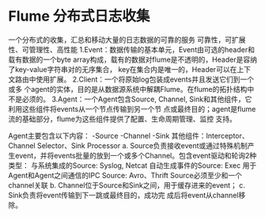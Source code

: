 Flume 分布式日志收集
===
一个分布式的收集，汇总和移动大量的日志数据的可靠的服务
可靠性，可扩展性、可管理性、高性能
1.Event：数据传输的基本单元，Event由可选的header和载有数据的一个byte array构成，载有的数据对flume是不透明的，Header是容纳了key-value字符串对的无序集合， key在集合内是唯一的，Header可以在上下文路由中使用扩展。
2.Client：一个将原始log包装成events并且发送它们到一个或多 个agent的实体，目的是从数据源系统中解耦Flume。在flume的拓扑结构中不是必须的。
3.Agent：一个Agent包含Source, Channel, Sink和其他组件，它利用这些组件将events从一个节点传输到另一个节 点或最终目的；agent是flume流的基础部分，flume为这些组件提供了配置、生命周期管理、监控 支持。
 
Agent主要包含以下内容：
-Source
-Channel
-Sink
其他组件：Interceptor、Channel Selector、Sink Processor
a. Source负责接收event或通过特殊机制产生event，并将events批量的放到一个或多个Channel。包含event驱动和轮询2种类型：
与系统集成的Source: Syslog, Netcat
自动生成事件的Source: Exec
用于Agent和Agent之间通信的IPC Source: Avro、Thrift
Source必须至少和一个channel关联
b. Channel位于Source和Sink之间，用于缓存进来的event；
c. Sink负责将event传输到下一跳或最终目的，成功完 成后将event从channel移除。